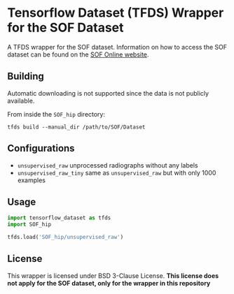 # Tensorflow Dataset (TFDS) Wrapper for the SOF Dataset

A TFDS wrapper for the SOF dataset.
Information on how to access the SOF dataset can be found on the [SOF Online website](https://sleepdata.org/datasets/sof).

## Building
Automatic downloading is not supported since the data is not publicly available.

From inside the `SOF_hip` directory:
```shell
tfds build --manual_dir /path/to/SOF/Dataset
```

## Configurations
- `unsupervised_raw` unprocessed radiographs without any labels
- `unsupervised_raw_tiny` same as `unsupervised_raw` but with only 1000 examples

## Usage
```python
import tensorflow_dataset as tfds
import SOF_hip

tfds.load('SOF_hip/unsupervised_raw')
```
## License

This wrapper is licensed under BSD 3-Clause License.
__This license does not apply for the SOF dataset, only for the wrapper in this repository__ 
